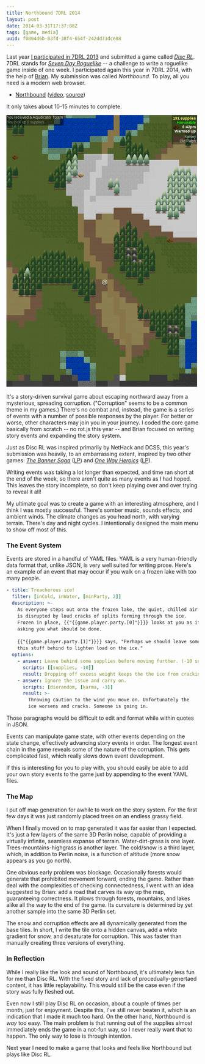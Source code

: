 ```yaml
---
title: Northbound 7DRL 2014
layout: post
date: 2014-03-31T17:37:08Z
tags: [game, media]
uuid: f0804d6b-83fd-38f4-654f-242dd73dce88
---
```


Last year [I participated in 7DRL 2013][7drl2013] and submitted a game
called [*Disc RL*](http://nullprogram.com/disc-rl/). 7DRL stands for
[*Seven Day Roguelike*][7drl] -- a challenge to write a roguelike game
inside of one week. I participated again this year in 7DRL 2014, with
the help of [Brian][brian]. My submission was called *Northbound*. To
play, all you need is a modern web browser.

* [Northbound](http://nullprogram.com/northbound/) ([video][video], [source][src])

It only takes about 10-15 minutes to complete.

[![](/img/screenshot/northbound-thumb.png)](/img/screenshot/northbound.png)

It's a story-driven survival game about escaping northward away from a
mysterious, spreading corruption. ("Corruption" seems to be a common
theme in my games.) There's no combat and, instead, the game is a
series of events with a number of possible responses by the player.
For better or worse, other characters may join you in your journey. I
coded the core game basically from scratch -- no rot.js this year --
and Brian focused on writing story events and expanding the story
system.

Just as Disc RL was inspired primarily by NetHack and DCSS, this
year's submission was heavily, to an embarrassing extent, inspired by
two other games: [*The Banner Saga*][tbs] ([LP][ghaz]) and
[*One Way Heroics*][owh] ([LP][php]).

Writing events was taking a lot longer than expected, and time ran
short at the end of the week, so there aren't quite as many events as
I had hoped. This leaves the story incomplete, so don't keep playing
over and over trying to reveal it all!

My ultimate goal was to create a game with an interesting atmosphere,
and I think I was mostly successful. There's somber music, sounds
effects, and ambient winds. The climate changes as you head north,
with varying terrain. There's day and night cycles. I intentionally
designed the main menu to show off most of this.

### The Event System

Events are stored in a handful of YAML files. YAML is a very
human-friendly data format that, unlike JSON, is very well suited for
writing prose. Here's an example of an event that may occur if you
walk on a frozen lake with too many people.

~~~yaml
- title: Treacherous ice!
  filter: [inCold, inWater, [minParty, 2]]
  description: >-
    As everyone steps out onto the frozen lake, the quiet, chilled air
    is disrupted by loud cracks of splits forming through the ice.
    Frozen in place, {{"{{game.player.party.[0]"}}}} looks at you as if
    asking you what should be done.

    {{"{{game.player.party.[1]"}}}} says, "Perhaps we should leave some of
    this stuff behind to lighten load on the ice."
  options:
    - answer: Leave behind some supplies before moving further. (-10 supplies)
      scripts: [[supplies, -10]]
      result: Dropping off excess weight keeps the the ice from cracking.
    - answer: Ignore the issue and carry on.
      scripts: [dierandom, [karma, -3]]
      result: >-
        Throwing caution to the wind you move on. Unfortunately the
        ice worsens and cracks. Someone is going in.
~~~

Those paragraphs would be difficult to edit and format while within
quotes in JSON.

Events can manipulate game state, with other events depending on the
state change, effectively advancing story events in order. The longest
event chain in the game reveals some of the nature of the corruption.
This gets complicated fast, which really slows down event development.

If this is interesting for you to play with, you should easily be able
to add your own story events to the game just by appending to the
event YAML files.

### The Map

I put off map generation for awhile to work on the story system. For
the first few days it was just randomly placed trees on an endless
grassy field.

When I finally moved on to map generated it was far easier than I
expected. It's just a few layers of the same 3D Perlin noise, capable
of providing a virtually infinite, seamless expanse of terrain.
Water-dirt-grass is one layer. Trees-mountains-highgrass is another
layer. The cold/snow is a third layer, which, in addition to Perlin
noise, is a function of altitude (more snow appears as you go north).

One obvious early problem was blockage. Occasionally forests would
generate that prohibited movement forward, ending the game. Rather
than deal with the complexities of checking connectedness, I went with
an idea suggested by Brian: add a road that carves its way up the map,
guaranteeing correctness. It plows through forests, mountains, and
lakes alike all the way to the end of the game. Its curvature is
determined by yet another sample into the same 3D Perlin set.

The snow and corruption effects are all dynamically generated from the
base tiles. In short, I write the tile onto a hidden canvas, add a
white gradient for snow, and desaturate for corruption. This was
faster than manually creating three versions of everything.

### In Reflection

While I really like the look and sound of Northbound, it's ultimately
less fun for me than Disc RL. With the fixed story and lack of
procedually-genertaed content, it has little replayability. This would
still be the case even if the story was fully fleshed out.

Even now I still play Disc RL on occasion, about a couple of times per
month, just for enjoyment. Despite this, I've still never beaten it,
which is an indication that I made it much too hard. On the other
hand, Northbound is *way* too easy. The main problem is that running
out of the supplies almost immediately ends the game in a not-fun way,
so I never really want that to happen. The only way to lose is through
intention.

Next year I need to make a game that looks and feels like Northbound
but plays like Disc RL.


[7drl2013]: /blog/2013/03/17/
[brian]: http://www.50ply.com/
[ghaz]: http://www.youtube.com/playlist?list=PLvjoxMr-LwkIBxL4XedpI72XcYgZIzK-S
[php]: http://www.youtube.com/playlist?list=PLp3KcQ0xncPrVPZQT5xCrRhk19I2pNszI
[owh]: http://playism-games.com/games/onewayheroics/
[tbs]: http://stoicstudio.com/
[video]: http://youtu.be/J4jOxma4uhE
[7drl]: http://7drl.org/
[src]: https://github.com/skeeto/northbound
